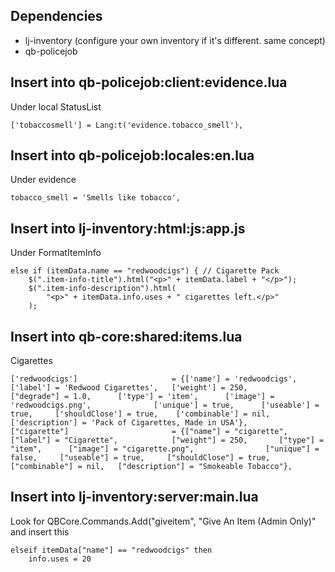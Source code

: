 ## Dependencies
- lj-inventory (configure your own inventory if it's different. same concept)
- qb-policejob

## Insert into qb-policejob:client:evidence.lua

Under local StatusList
```
['tobaccosmell'] = Lang:t('evidence.tobacco_smell'),
```


## Insert into qb-policejob:locales:en.lua

Under evidence
```
tobacco_smell = 'Smells like tobacco',
```


## Insert into lj-inventory:html:js:app.js

Under FormatItemInfo
```
else if (itemData.name == "redwoodcigs") { // Cigarette Pack
    $(".item-info-title").html("<p>" + itemData.label + "</p>");
    $(".item-info-description").html(
        "<p>" + itemData.info.uses + " cigarettes left.</p>"
    );
```

## Insert into qb-core:shared:items.lua
Cigarettes
```
['redwoodcigs'] 				 	= {['name'] = 'redwoodcigs', 			['label'] = 'Redwood Cigarettes', 	['weight'] = 250, 		["degrade"] = 1.0,		['type'] = 'item', 		['image'] = 'redwoodcigs.png', 				['unique'] = true, 		['useable'] = true, 	['shouldClose'] = true,	   ['combinable'] = nil,   ['description'] = 'Pack of Cigarettes, Made in USA'},
["cigarette"] 						= {["name"] = "cigarette",  	     	["label"] = "Cigarette",	 		["weight"] = 250, 		["type"] = "item", 		["image"] = "cigarette.png", 				["unique"] = false, 	["useable"] = true, 	["shouldClose"] = true,   	["combinable"] = nil,   ["description"] = "Smokeable Tobacco"},
```

## Insert into lj-inventory:server:main.lua
Look for QBCore.Commands.Add("giveitem", "Give An Item (Admin Only)" and insert this
```
elseif itemData["name"] == "redwoodcigs" then
    info.uses = 20
```